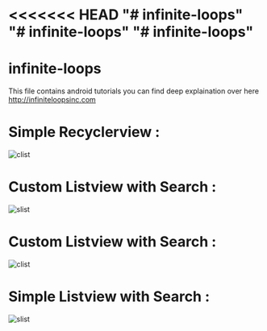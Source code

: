 <<<<<<< HEAD
"# infinite-loops" 
"# infinite-loops" 
"# infinite-loops" 
=======
# infinite-loops
This file contains android tutorials
you can find deep explaination over here http://infiniteloopsinc.com
# Simple Recyclerview :
![clist](http://infiniteloops.info/wp-content/uploads/2016/08/android_marshmallow_update_dates_for_smartphones-520x245.png)
# Custom Listview with Search :
![slist](http://infiniteloops.info/wp-content/uploads/2016/08/android_marshmallow_update_dates_for_smartphones-copy.png)

# Custom Listview with Search :
![clist](https://cloud.githubusercontent.com/assets/14331154/16993852/b57743aa-4ec2-11e6-8571-a90404f3c728.jpg)
# Simple Listview with Search :
![slist](https://cloud.githubusercontent.com/assets/14331154/16993894/e3598710-4ec2-11e6-82f4-76190d77507a.jpg)

